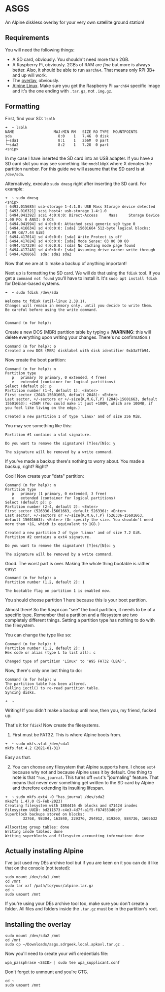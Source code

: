 # ASGS
An Alpine diskless overlay for your very own satellite ground station!

## Requirements
You will need the following things:
- A SD card, obviously. You shouldn't need more than 2GB.
- A Raspberry Pi, obviously. 2GBs of RAM are *fine* but more is always better. Also, it should be able to run `aarch64`. That means only RPi 3B+ and up will work.
- The [overlay](https://github.com/sdrgeek/asgs/raw/main/asgs.sdrgeek.local.apkovl.tar.gz), obviously.
- [Alpine Linux](https://alpinelinux.org/downloads/). Make sure you get the Raspberry Pi `aarch64` specific image and it's the one ending with `.tar.gz`, not `.img.gz`.

## Formatting
First, find your SD: `lsblk`
```
➜  ~ lsblk
NAME                  MAJ:MIN RM   SIZE RO TYPE  MOUNTPOINTS
sda                     8:0    1   7.4G  0 disk  
├─sda1                  8:1    1   256M  0 part  
└─sda2                  8:2    1   7.2G  0 part  
<snip>
```
In my case I have inserted the SD card into an USB adapter. If you have a SD card slot you may see something like `mmcblk0pX` where X denotes the partition number. For this guide we will assume that the SD card is at `/dev/sda`.

Alternatively, execute `sudo dmesg` right after inserting the SD card. For example:
```
➜  ~ sudo dmesg
<snip>
[ 6493.015685] usb-storage 1-4:1.0: USB Mass Storage device detected
[ 6493.016321] scsi host4: usb-storage 1-4:1.0
[ 6494.041392] scsi 4:0:0:0: Direct-Access     Mass     Storage Device   1.00 PQ: 0 ANSI: 0 CCS
[ 6494.041994] sd 4:0:0:0: Attached scsi generic sg0 type 0
[ 6494.416634] sd 4:0:0:0: [sda] 15601664 512-byte logical blocks: (7.99 GB/7.44 GiB)
[ 6494.417014] sd 4:0:0:0: [sda] Write Protect is off
[ 6494.417024] sd 4:0:0:0: [sda] Mode Sense: 03 00 00 00
[ 6494.417239] sd 4:0:0:0: [sda] No Caching mode page found
[ 6494.417248] sd 4:0:0:0: [sda] Assuming drive cache: write through
[ 6494.420866]  sda: sda1 sda2
```

Now that we are at it: make a backup of anything important!

Next up is formatting the SD card. We will do that using the `fdisk` tool. If you get a `command not found` you'll have to install it. It's `sudo apt install fdisk` for Debian-based systems.

```
➜  ~ sudo fdisk /dev/sda

Welcome to fdisk (util-linux 2.38.1).
Changes will remain in memory only, until you decide to write them.
Be careful before using the write command.


Command (m for help):
```

Create a new DOS (MBR) partition table by typing `o` (**WARNING**: this will delete everything upon writing your changes. There's no confirmation.)
```
Command (m for help): o
Created a new DOS (MBR) disklabel with disk identifier 0xb3a7fb94.
```
Now create the boot partition:
```
Command (m for help): n
Partition type
   p   primary (0 primary, 0 extended, 4 free)
   e   extended (container for logical partitions)
Select (default p): p
Partition number (1-4, default 1): <Enter>
First sector (2048-15601663, default 2048): <Enter>
Last sector, +/-sectors or +/-size{K,M,G,T,P} (2048-15601663, default 15601663): +256M (You could make it just +100M, which are 100MB, if you feel like living on the edge.)

Created a new partition 1 of type 'Linux' and of size 256 MiB.
```

You may see something like this:
```
Partition #1 contains a vfat signature.

Do you want to remove the signature? [Y]es/[N]o: y

The signature will be removed by a write command.
```
If you've made a backup there's nothing to worry about. You made a backup, right? Right?

Cool! Now create your "data" partition:
```
Command (m for help): n
Partition type
   p   primary (1 primary, 0 extended, 3 free)
   e   extended (container for logical partitions)
Select (default p): p
Partition number (2-4, default 2): <Enter>
First sector (526336-15601663, default 526336): <Enter>
Last sector, +/-sectors or +/-size{K,M,G,T,P} (526336-15601663, default 15601663): <Enter> (Or specify the size. You shouldn't need more than +1G, which is equivalent to 1GB.)

Created a new partition 2 of type 'Linux' and of size 7.2 GiB.
Partition #2 contains a ext4 signature.

Do you want to remove the signature? [Y]es/[N]o: y

The signature will be removed by a write command.
```

Good. The worst part is over. Making the whole thing bootable is rather easy:
```
Command (m for help): a
Partition number (1,2, default 2): 1

The bootable flag on partition 1 is enabled now.
```
You should choose partition 1 here because this is your boot partition.

Almost there! So the Raspi can "see" the boot partition, it needs to be of a specific type. Remember that a partition and a filesystem are two completely different things. Setting a partition type has nothing to do with the filesystem.

You can change the type like so:
```
Command (m for help): t
Partition number (1,2, default 2): 1
Hex code or alias (type L to list all): c

Changed type of partition 'Linux' to 'W95 FAT32 (LBA)'.
```

Now, there's only one last thing to do:
```
Command (m for help): w
The partition table has been altered.
Calling ioctl() to re-read partition table.
Syncing disks.

➜  ~ 
```
Writing! If you didn't make a backup until now, then you, my friend, fucked up.

That's it for `fdisk`! Now create the filesystems.
1. First must be FAT32. This is where Alpine boots from.
```
➜  ~ sudo mkfs.vfat /dev/sda1
mkfs.fat 4.2 (2021-01-31)
```
Easy as that.

2. You can choose any filesystem that Alpine supports here. I chose `ext4` because why not and because Alpine uses it by default. One thing to note is that `^has_journal`. This turns off `ext4`'s "journaling" feature. That means that never ever something get written to the SD card by Alpine and therefore extending its insulting lifespan.
```
➜  ~ sudo mkfs.ext4 -O ^has_journal /dev/sda2
mke2fs 1.47.0 (5-Feb-2023)
Creating filesystem with 1884416 4k blocks and 471424 inodes
Filesystem UUID: bd211573-c4e3-4d7f-a1f5-f874553d0c9f
Superblock backups stored on blocks: 
        32768, 98304, 163840, 229376, 294912, 819200, 884736, 1605632

Allocating group tables: done                            
Writing inode tables: done                            
Writing superblocks and filesystem accounting information: done
```

## Actually installing Alpine
I've just used my DEs archive tool but if you are keen on it you can do it like that on the console (not tested):
```
sudo mount /dev/sda1 /mnt
cd /mnt
sudo tar xzf /path/to/your/alpine.tar.gz
cd ~
sudo umount /mnt
```
If you're using your DEs archive tool too, make sure you don't create a folder. All files and folders inside the `.tar.gz` must be in the partition's root.

## Installing the overlay
```
sudo mount /dev/sda2 /mnt
cd /mnt
sudo cp ~/Downloads/asgs.sdrgeek.local.apkovl.tar.gz .
```

Now you'll need to create your wifi credentials file:
```
wpa_passphrase <SSID> | sudo tee wpa_supplicant.conf
```

Don't forget to unmount and you're GTG.
```
cd ~
sudo umount /mnt
```
